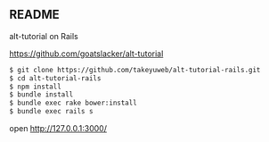 README
---

alt-tutorial on Rails

https://github.com/goatslacker/alt-tutorial

```bash
$ git clone https://github.com/takeyuweb/alt-tutorial-rails.git
$ cd alt-tutorial-rails
$ npm install
$ bundle install
$ bundle exec rake bower:install
$ bundle exec rails s
```

open http://127.0.0.1:3000/



